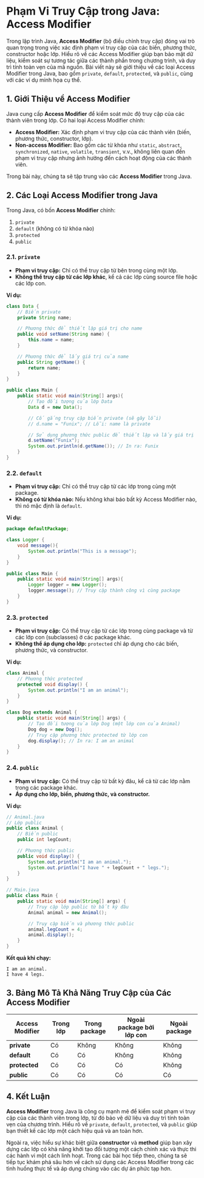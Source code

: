 # Phạm Vi Truy Cập trong Java: Access Modifier

Trong lập trình Java, **Access Modifier** (bộ điều chỉnh truy cập) đóng vai trò quan trọng trong việc xác định phạm vi truy cập của các biến, phương thức, constructor hoặc lớp. Hiểu rõ về các Access Modifier giúp bạn bảo mật dữ liệu, kiểm soát sự tương tác giữa các thành phần trong chương trình, và duy trì tính toàn vẹn của mã nguồn. Bài viết này sẽ giới thiệu về các loại Access Modifier trong Java, bao gồm `private`, `default`, `protected`, và `public`, cùng với các ví dụ minh họa cụ thể.

## 1. Giới Thiệu về Access Modifier

Java cung cấp **Access Modifier** để kiểm soát mức độ truy cập của các thành viên trong lớp. Có hai loại Access Modifier chính:

- **Access Modifier:** Xác định phạm vi truy cập của các thành viên (biến, phương thức, constructor, lớp).
- **Non-access Modifier:** Bao gồm các từ khóa như `static`, `abstract`, `synchronized`, `native`, `volatile`, `transient`, v.v., không liên quan đến phạm vi truy cập nhưng ảnh hưởng đến cách hoạt động của các thành viên.

Trong bài này, chúng ta sẽ tập trung vào các **Access Modifier** trong Java.

## 2. Các Loại Access Modifier trong Java

Trong Java, có bốn **Access Modifier** chính:

1. `private`
2. `default` (không có từ khóa nào)
3. `protected`
4. `public`

### 2.1. `private`

- **Phạm vi truy cập:** Chỉ có thể truy cập từ bên trong cùng một lớp.
- **Không thể truy cập từ các lớp khác**, kể cả các lớp cùng source file hoặc các lớp con.

**Ví dụ:**

```java
class Data {
    // Biến private
    private String name;

    // Phương thức để thiết lập giá trị cho name
    public void setName(String name) {
        this.name = name;
    }

    // Phương thức để lấy giá trị của name
    public String getName() {
        return name;
    }
}

public class Main {
    public static void main(String[] args){
        // Tạo đối tượng của lớp Data
        Data d = new Data();

        // Cố gắng truy cập biến private (sẽ gây lỗi)
        // d.name = "Funix"; // Lỗi: name là private

        // Sử dụng phương thức public để thiết lập và lấy giá trị
        d.setName("Funix");
        System.out.println(d.getName()); // In ra: Funix
    }
}
```

### 2.2. `default`

- **Phạm vi truy cập:** Chỉ có thể truy cập từ các lớp trong cùng một package.
- **Không có từ khóa nào:** Nếu không khai báo bất kỳ Access Modifier nào, thì nó mặc định là `default`.

**Ví dụ:**

```java
package defaultPackage;

class Logger {
    void message(){
        System.out.println("This is a message");
    }
}

public class Main {
    public static void main(String[] args){
        Logger logger = new Logger();
        logger.message(); // Truy cập thành công vì cùng package
    }
}
```

### 2.3. `protected`

- **Phạm vi truy cập:** Có thể truy cập từ các lớp trong cùng package và từ các lớp con (subclasses) ở các package khác.
- **Không thể áp dụng cho lớp:** `protected` chỉ áp dụng cho các biến, phương thức, và constructor.

**Ví dụ:**

```java
class Animal {
    // Phương thức protected
    protected void display() {
        System.out.println("I am an animal");
    }
}

class Dog extends Animal {
    public static void main(String[] args) {
        // Tạo đối tượng của lớp Dog (một lớp con của Animal)
        Dog dog = new Dog();
        // Truy cập phương thức protected từ lớp con
        dog.display(); // In ra: I am an animal
    }
}
```

### 2.4. `public`

- **Phạm vi truy cập:** Có thể truy cập từ bất kỳ đâu, kể cả từ các lớp nằm trong các package khác.
- **Áp dụng cho lớp, biến, phương thức, và constructor.**

**Ví dụ:**

```java
// Animal.java
// Lớp public
public class Animal {
    // Biến public
    public int legCount;

    // Phương thức public
    public void display() {
        System.out.println("I am an animal.");
        System.out.println("I have " + legCount + " legs.");
    }
}

// Main.java
public class Main {
    public static void main(String[] args) {
        // Truy cập lớp public từ bất kỳ đâu
        Animal animal = new Animal();

        // Truy cập biến và phương thức public
        animal.legCount = 4;
        animal.display();
    }
}
```

**Kết quả khi chạy:**
```
I am an animal.
I have 4 legs.
```

## 3. Bảng Mô Tả Khả Năng Truy Cập của Các Access Modifier

| Access Modifier | Trong lớp | Trong package | Ngoài package bởi lớp con | Ngoài package |
|------------------|-----------|----------------|-----------------------------|---------------|
| **private**      | Có        | Không          | Không                       | Không         |
| **default**      | Có        | Có             | Không                       | Không         |
| **protected**    | Có        | Có             | Có                          | Không         |
| **public**       | Có        | Có             | Có                          | Có            |


## 4. Kết Luận

**Access Modifier** trong Java là công cụ mạnh mẽ để kiểm soát phạm vi truy cập của các thành viên trong lớp, từ đó bảo vệ dữ liệu và duy trì tính toàn vẹn của chương trình. Hiểu rõ về `private`, `default`, `protected`, và `public` giúp bạn thiết kế các lớp một cách hiệu quả và an toàn hơn.

Ngoài ra, việc hiểu sự khác biệt giữa **constructor** và **method** giúp bạn xây dựng các lớp có khả năng khởi tạo đối tượng một cách chính xác và thực thi các hành vi một cách linh hoạt. Trong các bài học tiếp theo, chúng ta sẽ tiếp tục khám phá sâu hơn về cách sử dụng các Access Modifier trong các tình huống thực tế và áp dụng chúng vào các dự án phức tạp hơn.
